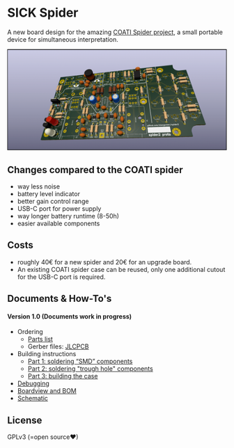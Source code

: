 # SICK Spider
A new board design for the amazing [COATI Spider project](https://coati.pimienta.org/electronics/spider/), a small portable device for simultaneous interpretation.

![rendered view of the board](board-rendered.png)


## Changes compared to the COATI spider
- way less noise
- battery level indicator
- better gain control range
- USB-C port for power supply
- way longer battery runtime (8-50h)
- easier available components

## Costs
- roughly 40€ for a new spider and 20€ for an upgrade board.
- An existing COATI spider case can be reused, only one additional cutout for the USB-C port is required.

## Documents & How-To's

#### Version 1.0  (Documents work in progress)
- Ordering
  * [Parts list](https://pad.kanthaus.online/sick-spider-parts-list)
  * Gerber files: [JLCPCB](https://alangecker.github.io/sick-spider/output/1.0/JLCPCB/spider2-JLCPCB.zip)
- Building instructions
    * [Part 1: soldering “SMD” components](https://pad.kanthaus.online/sick-spider-instructions-part1)
    * [Part 2: soldering "trough hole" components](https://pad.kanthaus.online/sick-spider-instructions-part2)
    * [Part 3: building the case](https://pad.kanthaus.online/sick-spider-instructions-part3)
- [Debugging](https://pad.kanthaus.online/sick-spider-instructions-debugging)
- [Boardview and BOM](https://alangecker.github.io/sick-spider/output/1.0/spider2-ibom.html)
- [Schematic](https://alangecker.github.io/sick-spider/output/1.0/spider2-schematic.pdf)

## License
GPLv3 (=open source♥)